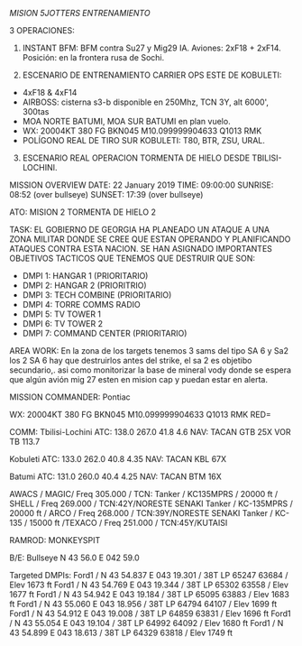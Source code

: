 *MISION 5JOTTERS ENTRENAMIENTO*

3 OPERACIONES:
1. INSTANT BFM: BFM contra Su27 y Mig29 IA. Aviones: 2xF18 + 2xF14.  Posición: en la frontera rusa de Sochi.

2. ESCENARIO DE ENTRENAMIENTO CARRIER OPS ESTE DE KOBULETI:
-  4xF18 & 4xF14
- AIRBOSS:  cisterna s3-b disponible en 250Mhz, TCN 3Y, alt 6000', 300tas
- MOA NORTE BATUMI, MOA SUR BATUMI en plan vuelo.
- WX: 20004KT 380 FG BKN045 M10.099999904633 Q1013 RMK 
- POLÍGONO REAL DE TIRO SUR KOBULETI: T80, BTR, ZSU, URAL.

3.  ESCENARIO REAL  OPERACION TORMENTA DE HIELO DESDE TBILISI-LOCHINI. 
 
MISSION OVERVIEW 
DATE: 22 January 2019
TIME: 09:00:00
SUNRISE: 08:52 (over bullseye) 
SUNSET: 17:39 (over bullseye) 

ATO: MISION 2 TORMENTA DE HIELO 2

TASK:   EL GOBIERNO DE GEORGIA HA PLANEADO UN ATAQUE A UNA ZONA MILITAR DONDE SE CREE QUE ESTAN OPERANDO Y PLANIFICANDO ATAQUES CONTRA ESTA NACION. SE HAN ASIGNADO IMPORTANTES OBJETIVOS TACTICOS QUE TENEMOS QUE DESTRUIR QUE SON:

- DMPI 1: HANGAR 1 (PRIORITARIO)
- DMPI 2: HANGAR 2 (PRIORITRIO)
- DMPI 3: TECH COMBINE (PRIORITARIO)
- DMPI 4: TORRE COMMS RADIO
- DMPI 5: TV TOWER 1
- DMPI 6: TV TOWER 2
- DMPI 7: COMMAND CENTER (PRIORITARIO)


AREA WORK: En la zona de los targets tenemos 3 sams del tipo SA 6 y Sa2 los 2 SA 6 hay que destruirlos antes del strike, el sa 2 es objetibo secundario,. asi como monitorizar la base de mineral vody donde se espera que algún avión mig 27 esten en mision cap y  puedan  estar en alerta. 


MISSION COMMANDER: Pontiac

WX: 20004KT 380 FG BKN045 M10.099999904633 Q1013 RMK RED=

COMM: 
 Tbilisi-Lochini
   ATC: 138.0
        267.0
        41.8
        4.6
   NAV: TACAN GTB 25X
        VOR TB 113.7

 Kobuleti
   ATC: 133.0
        262.0
        40.8
        4.35
   NAV: TACAN KBL 67X

 Batumi
   ATC: 131.0
        260.0
        40.4
        4.25
   NAV: TACAN BTM 16X

 AWACS / MAGIC/ Freq 305.000 / TCN:
 Tanker / KC135MPRS / 20000 ft / SHELL / Freq 269.000 / TCN:42Y/NORESTE SENAKI
 Tanker / KC-135MPRS / 20000 ft / ARCO / Freq 268.000 / TCN:39Y/NORESTE SENAKI
Tanker / KC-135 / 15000 ft /TEXACO / Freq 251.000 / TCN:45Y/KUTAISI

RAMROD: MONKEYSPIT

B/E: Bullseye N 43 56.0 E 042 59.0

Targeted DMPIs: 
Ford1 / N 43 54.837 E 043 19.301 / 38T LP 65247 63684 / Elev 1673 ft
Ford1 / N 43 54.769 E 043 19.344 / 38T LP 65302 63558 / Elev 1677 ft
Ford1 / N 43 54.942 E 043 19.184 / 38T LP 65095 63883 / Elev 1683 ft
Ford1 / N 43 55.060 E 043 18.956 / 38T LP 64794 64107 / Elev 1699 ft
Ford1 / N 43 54.912 E 043 19.008 / 38T LP 64859 63831 / Elev 1696 ft
Ford1 / N 43 55.054 E 043 19.104 / 38T LP 64992 64092 / Elev 1680 ft
Ford1 / N 43 54.899 E 043 18.613 / 38T LP 64329 63818 / Elev 1749 ft



 
